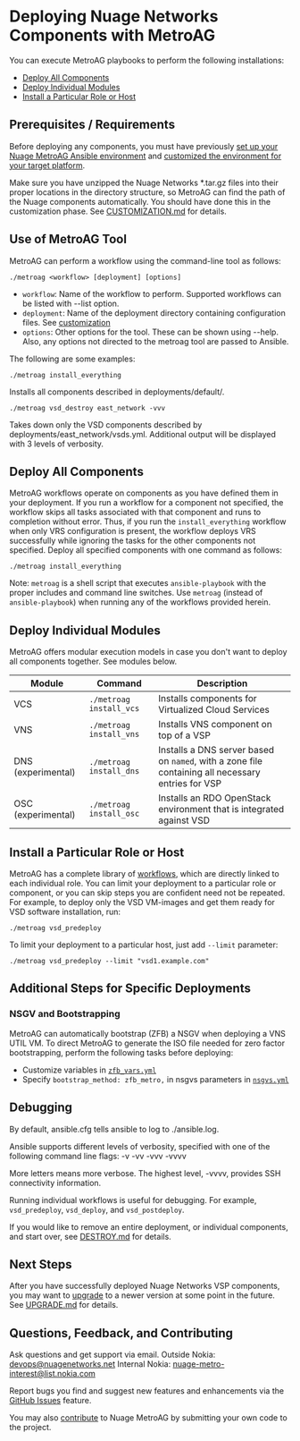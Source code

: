 # Deploying Nuage Networks Components with MetroAG
You can execute MetroAG playbooks to perform the following installations:
* [Deploy All Components](#deploy-all-components)
* [Deploy Individual Modules](#deploy-individual-modules)
* [Install a Particular Role or Host](#install-a-particular-role-or-host)
## Prerequisites / Requirements
Before deploying any components, you must have previously [set up your Nuage MetroAG Ansible environment](SETUP.md "link to SETUP documentation") and [customized the environment for your target platform](CUSTOMIZATION.md "link to deployment documentation").

Make sure you have unzipped the Nuage Networks *.tar.gz files into their proper locations in the directory structure, so MetroAG can find the path of the Nuage components automatically. You should have done this in the customization phase. See [CUSTOMIZATION.md](CUSTOMIZATION.md) for details.


## Use of MetroAG Tool
MetroAG can perform a workflow using the command-line tool as follows:

    ./metroag <workflow> [deployment] [options]

* `workflow`: Name of the workflow to perform.  Supported workflows can be listed with --list option.
* `deployment`: Name of the deployment directory containing configuration files.  See [customization](Documentation/CUSTOMIZATION.md)
* `options`: Other options for the tool.  These can be shown using --help.  Also, any options not directed to the metroag tool are passed to Ansible.

The following are some examples:

    ./metroag install_everything

Installs all components described in deployments/default/.

    ./metroag vsd_destroy east_network -vvv

Takes down only the VSD components described by deployments/east_network/vsds.yml.  Additional output will be displayed with 3 levels of verbosity.

## Deploy All Components
MetroAG workflows operate on components as you have defined them in your deployment. If you run a workflow for a component not specified, the workflow skips all tasks associated with that component and runs to completion without error. Thus, if you run the `install_everything` workflow when only VRS configuration is present, the workflow deploys VRS successfully while ignoring the tasks for the other components not specified. Deploy all specified components with one command as follows:
```
./metroag install_everything
```
Note: `metroag` is a shell script that executes `ansible-playbook` with the proper includes and command line switches. Use `metroag` (instead of `ansible-playbook`) when running any of the workflows provided herein.
## Deploy Individual Modules
MetroAG offers modular execution models in case you don't want to deploy all components together. See modules below.

Module | Command | Description
 ---|---|---
VCS | `./metroag install_vcs` | Installs components for Virtualized Cloud Services
VNS | `./metroag install_vns` | Installs VNS component on top of a VSP
DNS<br>(experimental) | `./metroag install_dns` | Installs a DNS server based on `named`, with a zone file containing all necessary entries for VSP
OSC (experimental) | `./metroag install_osc` | Installs an RDO OpenStack environment that is integrated against VSD

## Install a Particular Role or Host
MetroAG has a complete library of [workflows](/src/playbooks "link to workflows directory"), which are directly linked to each individual role. You can limit your deployment to a particular role or component, or you can skip steps you are confident need not be repeated. For example, to deploy only the VSD VM-images and get them ready for VSD software installation, run:
```
./metroag vsd_predeploy
```
 To limit your deployment to a particular host, just add `--limit` parameter:
 ```
 ./metroag vsd_predeploy --limit "vsd1.example.com"
```
## Additional Steps for Specific Deployments
### NSGV and Bootstrapping
MetroAG can automatically bootstrap (ZFB) a NSGV when deploying a VNS UTIL VM. To direct MetroAG to generate the ISO file needed for zero factor bootstrapping, perform the following tasks before deploying:

* Customize variables in [`zfb_vars.yml`](deployments/default/zfb_vars.yml "link to zfb_vars.yml file")
* Specify `bootstrap_method: zfb_metro,` in nsgvs parameters in [`nsgvs.yml`](deployments/default/nsgvs.yml "link to nsgvs.yml file")

## Debugging
By default, ansible.cfg tells ansible to log to ./ansible.log.

Ansible supports different levels of verbosity, specified with one of the following command line flags:
-v
-vv
-vvv
-vvvv

More letters means more verbose. The highest level, -vvvv, provides SSH connectivity information.

Running individual workflows is useful for debugging. For example, `vsd_predeploy`, `vsd_deploy`, and `vsd_postdeploy`.

If you would like to remove an entire deployment, or individual components, and start over, see [DESTROY.md](DESTROY.md "link to DESTROY documentation") for details.

## Next Steps
After you have successfully deployed Nuage Networks VSP components, you may want to [upgrade](UPGRADE.md) to a newer version at some point in the future. See [UPGRADE.md](UPGRADE.md) for details.

## Questions, Feedback, and Contributing
Ask questions and get support via email.
  Outside Nokia: [devops@nuagenetworks.net](mailto:deveops@nuagenetworks.net "send email to nuage-metro project")
  Internal Nokia: [nuage-metro-interest@list.nokia.com](mailto:nuage-metro-interest@list.nokia.com "send email to nuage-metro project")

Report bugs you find and suggest new features and enhancements via the [GitHub Issues](https://github.com/nuagenetworks/nuage-metro/issues "nuage-metro issues") feature.

You may also [contribute](../CONTRIBUTING.md) to Nuage MetroAG by submitting your own code to the project.
